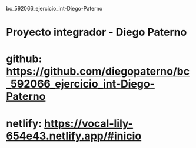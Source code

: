 bc_592066_ejercicio_int-Diego-Paterno

# Proyecto integrador - Diego Paterno

# github:  https://github.com/diegopaterno/bc_592066_ejercicio_int-Diego-Paterno

# netlify:  https://vocal-lily-654e43.netlify.app/#inicio
